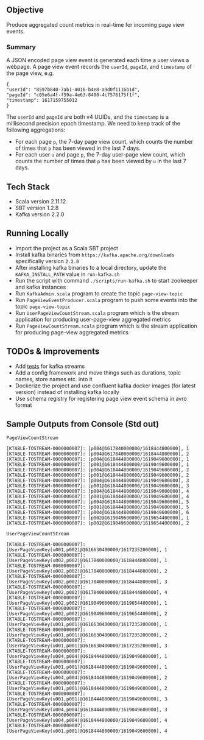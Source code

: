 ## Objective

Produce aggregated count metrics in real-time for incoming page view events.

### Summary
A JSON encoded page view event is generated each time a user views a webpage. 
A page view event records the `userId`, `pageId`, and `timestamp` of the page view, e.g.

```
{
"userId": "8597b840-7ab1-4016-b4e8-a9d0f1116b1d",
"pageId": "c05e6a4f-f59a-4e63-8400-4c7576175f1f",
"timestamp": 1617159755012
}
```

The `userId` and `pageId` are both v4 UUIDs, and the `timestamp` is a millisecond precision epoch timestamp. 
We need to keep track of the following aggregations:
* For each page `p`, the 7-day page view count, which counts the number of times that `p` has been viewed in the last 7
   days.
* For each user `u` and page `p`, the 7-day user-page view count, which counts the number of times that `p` has been viewed
   by `u` in the last 7 days.


## Tech Stack
* Scala version 2.11.12
* SBT version 1.2.8
* Kafka version 2.2.0

## Running Locally
* Import the project as a Scala SBT project
* Install kafka binaries from `https://kafka.apache.org/downloads` specifically version `2.2.0`
* After installing kafka binaries to a local directory, update the `KAFKA_INSTALL_PATH` value in `run-kafka.sh`
* Run the script with command `./scripts/run-kafka.sh` to start zookeeper and kafka instances
* Run `KafkaAdmin.scala` program to create the topic `page-view-topic`
* Run `PageViewEventProducer.scala` program to push some events into the topic `page-view-topic`
* Run `UserPageViewCountStream.scala` program which is the stream application for producing user-page-view aggregated metrics
* Run `PageViewCountStream.scala` program which is the stream application for producing page-view aggregated metrics

## TODOs & Improvements
* Add [tests](https://kafka.apache.org/20/documentation/streams/developer-guide/testing.html) for kafka streams
* Add a config framework and move things such as durations, topic names, store names etc. into it
* Dockerize the project and use confluent kafka docker images (for latest version) instead of installing kafka locally
* Use schema registry for registering page view event schema in avro format

## Sample Outputs from Console (Std out)
`PageViewCountStream`
```
[KTABLE-TOSTREAM-0000000007]: [p004@1617840000000/1618444800000], 1
[KTABLE-TOSTREAM-0000000007]: [p004@1617840000000/1618444800000], 2
[KTABLE-TOSTREAM-0000000007]: [p004@1618444800000/1619049600000], 1
[KTABLE-TOSTREAM-0000000007]: [p001@1618444800000/1619049600000], 1
[KTABLE-TOSTREAM-0000000007]: [p004@1618444800000/1619049600000], 2
[KTABLE-TOSTREAM-0000000007]: [p001@1618444800000/1619049600000], 2
[KTABLE-TOSTREAM-0000000007]: [p004@1618444800000/1619049600000], 3
[KTABLE-TOSTREAM-0000000007]: [p001@1618444800000/1619049600000], 3
[KTABLE-TOSTREAM-0000000007]: [p004@1618444800000/1619049600000], 4
[KTABLE-TOSTREAM-0000000007]: [p001@1618444800000/1619049600000], 4
[KTABLE-TOSTREAM-0000000007]: [p004@1618444800000/1619049600000], 5
[KTABLE-TOSTREAM-0000000007]: [p001@1618444800000/1619049600000], 5
[KTABLE-TOSTREAM-0000000007]: [p004@1618444800000/1619049600000], 6
[KTABLE-TOSTREAM-0000000007]: [p002@1619049600000/1619654400000], 1
[KTABLE-TOSTREAM-0000000007]: [p002@1619049600000/1619654400000], 2
```
`UserPageViewCountStream`
```
[KTABLE-TOSTREAM-0000000007]: [UserPageViewKey(u001,p002)@1616630400000/1617235200000], 1
[KTABLE-TOSTREAM-0000000007]: [UserPageViewKey(u002,p002)@1617840000000/1618444800000], 1
[KTABLE-TOSTREAM-0000000007]: [UserPageViewKey(u002,p002)@1617840000000/1618444800000], 2
[KTABLE-TOSTREAM-0000000007]: [UserPageViewKey(u002,p002)@1617840000000/1618444800000], 3
[KTABLE-TOSTREAM-0000000007]: [UserPageViewKey(u002,p002)@1617840000000/1618444800000], 4
[KTABLE-TOSTREAM-0000000007]: [UserPageViewKey(u002,p002)@1619049600000/1619654400000], 1
[KTABLE-TOSTREAM-0000000007]: [UserPageViewKey(u002,p002)@1619049600000/1619654400000], 2
[KTABLE-TOSTREAM-0000000007]: [UserPageViewKey(u001,p001)@1616630400000/1617235200000], 1
[KTABLE-TOSTREAM-0000000007]: [UserPageViewKey(u001,p001)@1616630400000/1617235200000], 2
[KTABLE-TOSTREAM-0000000007]: [UserPageViewKey(u001,p001)@1616630400000/1617235200000], 3
[KTABLE-TOSTREAM-0000000007]: [UserPageViewKey(u004,p004)@1618444800000/1619049600000], 1
[KTABLE-TOSTREAM-0000000007]: [UserPageViewKey(u001,p001)@1618444800000/1619049600000], 1
[KTABLE-TOSTREAM-0000000007]: [UserPageViewKey(u004,p004)@1618444800000/1619049600000], 2
[KTABLE-TOSTREAM-0000000007]: [UserPageViewKey(u001,p001)@1618444800000/1619049600000], 2
[KTABLE-TOSTREAM-0000000007]: [UserPageViewKey(u001,p001)@1618444800000/1619049600000], 3
[KTABLE-TOSTREAM-0000000007]: [UserPageViewKey(u004,p004)@1618444800000/1619049600000], 3
[KTABLE-TOSTREAM-0000000007]: [UserPageViewKey(u004,p004)@1618444800000/1619049600000], 4
[KTABLE-TOSTREAM-0000000007]: [UserPageViewKey(u001,p001)@1618444800000/1619049600000], 4
```
